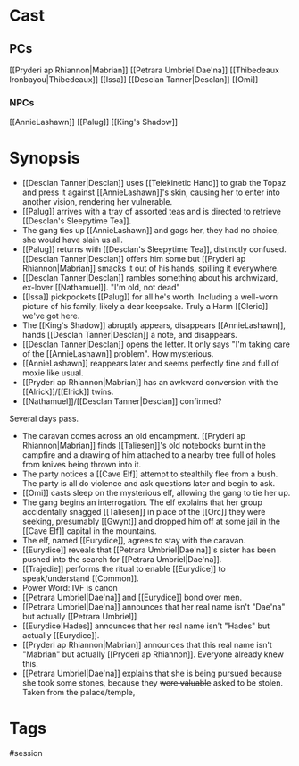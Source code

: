 
# Cast
## PCs
[[Pryderi ap Rhiannon|Mabrian]]
[[Petrara Umbriel|Dae'na]]
[[Thibedeaux Ironbayou|Thibedeaux]]
[[Issa]]
[[Desclan Tanner|Desclan]]
[[Omi]]

### NPCs
[[AnnieLashawn]]
[[Palug]]
[[King's Shadow]]


# Synopsis
- [[Desclan Tanner|Desclan]] uses [[Telekinetic Hand]] to grab the Topaz and press it against [[AnnieLashawn]]'s skin, causing her to enter into another vision, rendering her vulnerable.
- [[Palug]] arrives with a tray of assorted teas and is directed to retrieve [[Desclan's Sleepytime Tea]].
- The gang ties up [[AnnieLashawn]] and gags her, they had no choice, she would have slain us all.
- [[Palug]] returns with [[Desclan's Sleepytime Tea]], distinctly confused. [[Desclan Tanner|Desclan]] offers him some but [[Pryderi ap Rhiannon|Mabrian]] smacks it out of his hands, spilling it everywhere.
- [[Desclan Tanner|Desclan]] rambles something about his archwizard, ex-lover [[Nathamuel]]. "I'm old, not dead"
- [[Issa]] pickpockets [[Palug]] for all he's worth. Including a well-worn picture of his family, likely a dear keepsake. Truly a Harm [[Cleric]] we've got here.
- The [[King's Shadow]] abruptly appears, disappears [[AnnieLashawn]], hands [[Desclan Tanner|Desclan]] a note, and disappears.
- [[Desclan Tanner|Desclan]] opens the letter. It only says "I'm taking care of the [[AnnieLashawn]] problem". How mysterious.
- [[AnnieLashawn]] reappears later and seems perfectly fine and full of moxie like usual.
- [[Pryderi ap Rhiannon|Mabrian]] has an awkward conversion with the [[Alrick]]/[[Elrick]] twins.
- [[Nathamuel]]/[[Desclan Tanner|Desclan]] confirmed?

Several days pass.
- The caravan comes across an old encampment. [[Pryderi ap Rhiannon|Mabrian]] finds [[Taliesen]]'s old notebooks burnt in the campfire and a drawing of him attached to a nearby tree full of holes from knives being thrown into it.
- The party notices a [[Cave Elf]] attempt to stealthily flee from a bush. The party is all do violence and ask questions later and begin to ask.
- [[Omi]] casts sleep on the mysterious elf, allowing the gang to tie her up.
- The gang begins an interrogation. The elf explains that her group accidentally snagged [[Taliesen]] in place of the [[Orc]] they were seeking, presumably [[Gwynt]] and dropped him off at some jail in the [[Cave Elf]] capital in the mountains.
- The elf, named [[Eurydice]], agrees to stay with the caravan.
- [[Eurydice]] reveals that [[Petrara Umbriel|Dae'na]]'s sister has been pushed into the search for [[Petrara Umbriel|Dae'na]].
- [[Trajedie]] performs the ritual to enable [[Eurydice]] to speak/understand [[Common]].
- Power Word: IVF is canon
- [[Petrara Umbriel|Dae'na]] and [[Eurydice]] bond over men.
- [[Petrara Umbriel|Dae'na]] announces that her real name isn't  "Dae'na" but actually [[Petrara Umbriel]]
- [[Eurydice|Hades]] announces that her real name isn't "Hades" but actually [[Eurydice]].
- [[Pryderi ap Rhiannon|Mabrian]] announces that this real name isn't "Mabrian" but actually [[Pryderi ap Rhiannon]]. Everyone already knew this.
- [[Petrara Umbriel|Dae'na]] explains that she is being pursued because she took some stones, because they ~~were valuable~~ asked to be stolen. Taken from the palace/temple, 

# Tags
#session 
